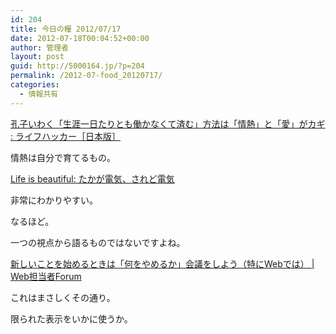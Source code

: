```yaml
---
id: 204
title: 今日の糧 2012/07/17
date: 2012-07-18T00:04:52+00:00
author: 管理者
layout: post
guid: http://5000164.jp/?p=204
permalink: /2012-07-food_20120717/
categories:
  - 情報共有
---
```

<section> 

<div>
  <a href="http://www.lifehacker.jp/2012/07/120715passioncanmake.html">孔子いわく「生涯一日たりとも働かなくて済む」方法は「情熱」と「愛」がカギ : ライフハッカー［日本版］</a>
</div>

情熱は自分で育てるもの。 </section> <section> 

<div>
  <a href="http://satoshi.blogs.com/life/2012/07/sakamoto.html">Life is beautiful: たかが電気、されど電気</a>
</div>

非常にわかりやすい。
  
なるほど。
  
一つの視点から語るものではないですよね。 </section> <section> 

<div>
  <a href="http://web-tan.forum.impressrd.jp/e/2012/07/17/13206">新しいことを始めるときは「何をやめるか」会議をしよう（特にWebでは） | Web担当者Forum</a>
</div>

これはまさしくその通り。
  
限られた表示をいかに使うか。 </section>